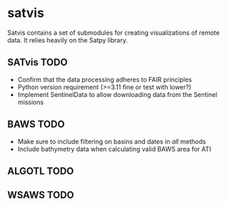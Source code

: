 # satvis

Satvis contains a set of submodules for creating visualizations of remote data. It relies heavily on the Satpy library.

## SATvis TODO
- Confirm that the data processing adheres to FAIR principles
- Python version requirement (>=3.11 fine or test with lower?)
- Implement SentinelData to allow downloading data from the Sentinel missions

## BAWS TODO
- Make sure to include filtering on basins and dates in _all_ methods
- Include bathymetry data when calculating valid BAWS area for ATI

## ALGOTL TODO

## WSAWS TODO